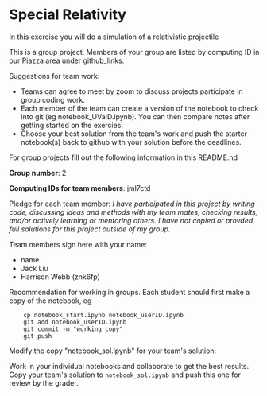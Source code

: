 # Special Relativity

In this exercise you will do a simulation of a relativistic projectile

This is a group project.  Members of your group are listed by computing ID in our Piazza area under github_links.

Suggestions for team work:
* Teams can agree to meet by zoom to discuss projects participate in group coding work.
* Each member of the team can create a version of the notebook to check into git (eg notebook_UVaID.ipynb).  You can then compare notes after getting started on the exercies.
* Choose your best solution from the team's work and push the starter notebook(s) back to github with your solution before the deadlines.

For group projects fill out the following information in this README.nd

**Group number**: 2

**Computing IDs for team members**: jml7ctd 

Pledge for each team member: *I have participated in this project by writing code, discussing ideas and methods with my team mates, checking results, and/or actively learning or mentoring others.  I have not copied or provded full solutions for this project outside of my group.*

Team members sign here with your name:
* name
* Jack Liu
* Harrison Webb (znk6fp)


Recommendation for working in groups.  Each student should first make a copy of the notebook, eg
```
    cp notebook_start.ipynb notebook_userID.ipynb
    git add notebook_userID.ipynb
    git commit -m "working copy"
    git push
```

Modify the copy "notebook_sol.ipynb" for your team's solution:

   
Work in your individual notebooks and collaborate to get the best results.
Copy your team's solution to ```notebook_sol.ipynb``` and push this one for review by the grader.
